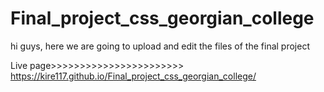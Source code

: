 # Final_project_css_georgian_college

hi guys, here we are going to upload and edit the files of the final project

Live page>>>>>>>>>>>>>>>>>>>>>>>  
https://kire117.github.io/Final_project_css_georgian_college/
